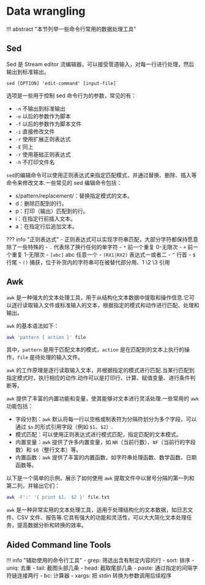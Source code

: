 # Data wrangling

!!! abstract "本节列举一些命令行常用的数据处理工具"

## Sed
Sed 是 Stream editor 流编辑器，可以接受管道输入，对每一行进行处理，然后输出到标准输出。
```
sed [OPTION] 'edit-command' [input-file]`
```


选项是一些用于控制 sed 命令行为的参数，常见的有：

- `-n` 不输出到标准输出
- `-e` 以后的参数作为脚本
- `-f` 以后的参数作为脚本文件
- `-i` 直接修改文件
- `-r` 使用扩展正则表达式
- `-E` 同上
- `-r` 使用基础正则表达式
- `-h` 不打印文件名

`sed`的编辑命令可以使用正则表达式来指定匹配模式，并通过替换、删除、插入等命令来修改文本.一些常见的 sed 编辑命令包括：

- s/pattern/replacement/：替换指定模式的文本。
- d：删除匹配到的行。
- p：打印（输出）匹配到的行。
- i：在指定行前插入文本。
- a：在指定行后追加文本。

??? info "正则表达式"
    - 正则表达式可以实现字符串匹配，大部分字符都保持愿意除了一些特殊的
    - `.` 代表除了换行任何的单字符
    - `*` 前一个重复 0-无限次
    - `+` 前一个重复 1-无限次
    - `[abc]` abc 任意一个
    - `(RX1|RX2)` 表达式一或者二
    - `^` 行首
    - `$` 行尾
    - `()` 捕获，位于补货内的字符串可在被替代部分用、1 \2 \3 引用

## Awk
`awk` 是一种强大的文本处理工具，用于从结构化文本数据中提取和操作信息.它可以逐行读取输入文件或标准输入的文本，根据指定的模式和动作进行匹配、处理和输出。

`awk` 的基本语法如下：

```bash
awk 'pattern { action }' file
```

其中，`pattern` 是用于匹配文本的模式，`action` 是在匹配到的文本上执行的操作，`file` 是待处理的输入文件。

`awk` 的工作原理是逐行读取输入文本，并根据指定的模式进行匹配.当某行匹配到指定模式时，执行相应的动作.动作可以是打印行、计算、赋值变量、进行条件判断等。

`awk` 提供了丰富的内置功能和变量，使其能够对文本进行灵活处理.一些常用的 `awk` 功能包括：

- 字段分割：`awk` 默认将每一行以空格或制表符为分隔符划分为多个字段，可以通过 `$n` 的形式引用字段（例如 `$1`、`$2`）.
- 模式匹配：可以使用正则表达式进行模式匹配，指定匹配的文本模式。
- 内置变量：`awk` 提供了许多内置变量，如 `NR`（当前行数）、`NF`（当前行的字段数）和 `$0`（整行文本）等。
- 内置函数：`awk` 提供了丰富的内置函数，如字符串处理函数、数学函数、日期函数等。

以下是一个简单的示例，展示了如何使用 `awk` 提取文件中以冒号分隔的第一列和第二列，并输出它们：

```bash
awk -F':' '{ print $1， $2 }' file.txt
```

`awk` 是一种非常实用的文本处理工具，适用于处理结构化的文本数据，如日志文件、CSV 文件、报告等.它具有强大的功能和灵活性，可以大大简化文本处理任务，提高数据分析和转换的效率。

## Aided Command line Tools

!!! info "辅助使用的命令行工具"
    - grep: 筛选出含有制定内容的行
    - sort: 排序
    - uniq: 去重
    - tail: 截图头部几条
    - head: 截取尾部几条
    - paste: 通过指定的间隔字符链连接两行
    - bc: 计算器
    - xargs: 把 stdin 转换为参数调用后续程序
